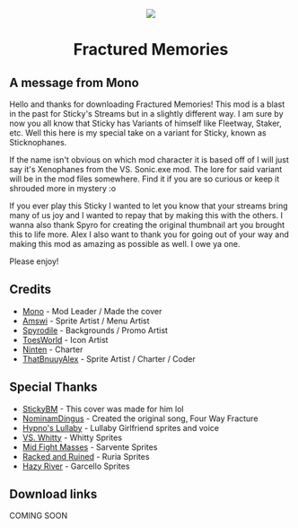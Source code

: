 <p align="center">
    <img src="https://cdn.discordapp.com/attachments/850498086835847169/1122201813924458588/SPOILER_sticknojumpscare.png"></a>
    <h1 align="center">Fractured Memories</h1>
</p>

## A message from Mono

Hello and thanks for downloading Fractured Memories! This mod is a blast in the past for Sticky's Streams but in a slightly different way. I am sure by now you all know that Sticky has Variants of himself like Fleetway, Staker, etc. Well this here is my special take on a variant for Sticky, known as Sticknophanes.

If the name isn't obvious on which mod character it is based off of I will just say it's Xenophanes from the VS. Sonic.exe mod. The lore for said variant will be in the mod files somewhere. Find it if you are so curious or keep it shrouded more in mystery :o 

If you ever play this Sticky I wanted to let you know that your streams bring many of us joy and I wanted to repay that by making this with the others.
I wanna also thank Spyro for creating the original thumbnail art you brought this to life more.
Alex I also want to thank you for going out of your way and making this mod as amazing as possible as well. I owe ya one.


Please enjoy!

## Credits

- [Mono](https://www.youtube.com/channel/UC2SH7hEFtqWSs9Kg2gcTMXg) - Mod Leader / Made the cover
- [Amswi]() - Sprite Artist / Menu Artist
- [Spyrodile](https://twitter.com/Spyrodile) - Backgrounds / Promo Artist
- [ToesWorld](https://www.youtube.com/channel/UCbl9q0vhZEYc0u4aQb92xyQ) - Icon Artist
- [Ninten]() - Charter
- [ThatBnuuyAlex](https://thatbnuuyalex.carrd.co) - Sprite Artist / Charter / Coder

## Special Thanks

- [StickyBM](https://www.youtube.com/@StickyBM) - This cover was made for him lol
- [NominamDingus](https://www.youtube.com/@NominalDingus) - Created the original song, Four Way Fracture
- [Hypno's Lullaby](https://www.mediafire.com/file/iijjmx1cuwzzjpj/HYPNOS+LULLABY+FINAL+V2+BUILD.zip/file) - Lullaby Girlfriend sprites and voice
- [VS. Whitty](https://gamebanana.com/mods/354884) - Whitty Sprites
- [Mid Fight Masses]() - Sarvente Sprites
- [Racked and Ruined](https://gamebanana.com/mods/410547) - Ruria Sprites
- [Hazy River](https://gamebanana.com/mods/374660) - Garcello Sprites

## Download links

COMING SOON
